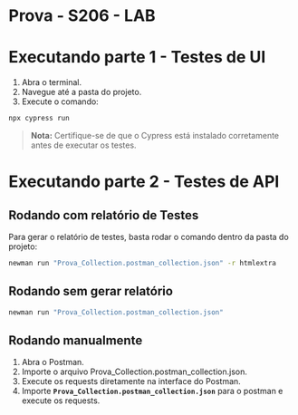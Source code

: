 # Prova - S206 - LAB


# Executando parte 1 - Testes de UI

1. Abra o terminal.
2. Navegue até a pasta do projeto.
3. Execute o comando:
```bash
npx cypress run
```

> **Nota:** Certifique-se de que o Cypress está instalado corretamente antes de executar os testes.


# Executando parte 2 - Testes de API

## Rodando com relatório de Testes

Para gerar o relatório de testes, basta rodar o comando dentro da pasta do projeto:

```bash
newman run "Prova_Collection.postman_collection.json" -r htmlextra
```

## Rodando sem gerar relatório

```bash
newman run "Prova_Collection.postman_collection.json"
```

## Rodando manualmente

1. Abra o Postman.
2. Importe o arquivo Prova_Collection.postman_collection.json.
3. Execute os requests diretamente na interface do Postman.
4. Importe **``Prova_Collection.postman_collection.json``** para o postman e execute os requests.









